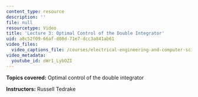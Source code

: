 ```yaml
---
content_type: resource
description: ''
file: null
resourcetype: Video
title: 'Lecture 3: Optimal Control of the Double Integrator'
uid: a8c52f09-66af-d08d-71e7-dcc3a841ab61
video_files:
  video_captions_file: /courses/electrical-engineering-and-computer-science/6-832-underactuated-robotics-spring-2009/video-lectures/lecture-3-optimal-control-of-the-double-integrator/oWr1_LybOZI.vtt
video_metadata:
  youtube_id: oWr1_LybOZI
---
```


**Topics covered:** Optimal control of the double integrator

**Instructors:** Russell Tedrake